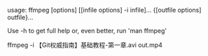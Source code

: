 usage: ffmpeg [options] [[infile options] -i infile]... {[outfile options] outfile}...

Use -h to get full help or, even better, run 'man ffmpeg'




ffmpeg -i 【Git权威指南】基础教程-第一章.avi out.mp4